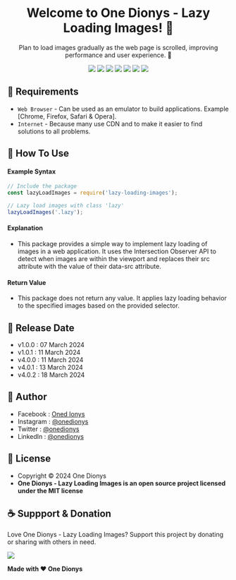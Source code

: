 <h1 align="center">Welcome to One Dionys - Lazy Loading Images! 👋 </h1>

<p align="center">Plan to load images gradually as the web page is scrolled, improving performance and user experience. 💖 </p>

<p align="center">
<img src="https://img.shields.io/github/contributors/onedionys/onedionys-lazy-loading-images?style=flat-square">
<img src="https://img.shields.io/github/issues/onedionys/onedionys-lazy-loading-images?style=flat-square">
<img src="https://img.shields.io/github/stars/onedionys/onedionys-lazy-loading-images?style=flat-square"> 
<img src="https://img.shields.io/github/forks/onedionys/onedionys-lazy-loading-images?style=flat-square">
<img src="https://img.shields.io/github/last-commit/onedionys/onedionys-lazy-loading-images.svg?style=flat-square">
<img src="https://img.shields.io/github/languages/code-size/onedionys/onedionys-lazy-loading-images?style=flat-square">
<img src="https://img.shields.io/github/license/onedionys/onedionys-lazy-loading-images?style=flat-square">
</p>

## 💾 Requirements

* `Web Browser` - Can be used as an emulator to build applications. Example [Chrome, Firefox, Safari & Opera].
* `Internet` - Because many use CDN and to make it easier to find solutions to all problems.

## 🎯 How To Use

#### Example Syntax

```javascript
// Include the package
const lazyLoadImages = require('lazy-loading-images');

// Lazy load images with class 'lazy'
lazyLoadImages('.lazy');
```

#### Explanation

* This package provides a simple way to implement lazy loading of images in a web application. It uses the Intersection Observer API to detect when images are within the viewport and replaces their src attribute with the value of their data-src attribute.

#### Return Value

* This package does not return any value. It applies lazy loading behavior to the specified images based on the provided selector.

## 📆 Release Date

* v1.0.0 : 07 March 2024
* v1.0.1 : 11 March 2024
* v4.0.0 : 11 March 2024
* v4.0.1 : 13 March 2024
* v4.0.2 : 18 March 2024

## 🧑 Author

* Facebook : <a href="https://www.facebook.com/theonedionys"> Oned Ionys</a>
* Instagram : <a href="https://www.instagram.com/onedionys/"> @onedionys</a>
* Twitter : <a href="https://twitter.com/onedionys"> @onedionys</a>
* LinkedIn :  <a href="https://www.linkedin.com/in/onedionys/"> @onedionys</a>

## 📝 License

* Copyright © 2024 One Dionys
* **One Dionys - Lazy Loading Images is an open source project licensed under the MIT license**

## ☕️ Suppport & Donation

Love One Dionys - Lazy Loading Images? Support this project by donating or sharing with others in need.

<a href="https://www.buymeacoffee.com/onedionys"><img src="https://img.shields.io/badge/Buy_Me_A_Coffee-FFDD00?style=for-the-badge&logo=buy-me-a-coffee&logoColor=black"/> </a>

**Made with ❤️ One Dionys**
